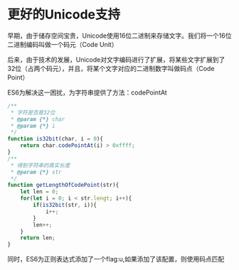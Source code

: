 # 更好的Unicode支持

早期，由于储存空间宝贵，Unicode使用16位二进制来存储文字。我们将一个16位二进制编码叫做一个码元（Code Unit）

后来，由于技术的发展，Unicode对文字编码进行了扩展，将某些文字扩展到了32位（占两个码元），并且，将某个文字对应的二进制数字叫做码点（Code Point）

ES6为解决这一困扰，为字符串提供了方法：codePointAt


```js
/**
 * 字符是否是32位
 * @param {*} char 
 * @param {*} i 
 */
function is32bit(char, i = 0){
    return char.codePointAt(i) > 0xffff;
}
/**
 * 得到字符串的真实长度
 * @param {*} str 
 */
function getLengthOfCodePoint(str){
    let len = 0;
    for(let i = 0; i < str.lengt; i++){
        if(is32bit(str, i)){
            i++;
        }
        len++;
    }
    return len;
}
```

同时，ES6为正则表达式添加了一个flag:u,如果添加了该配置，则使用码点匹配